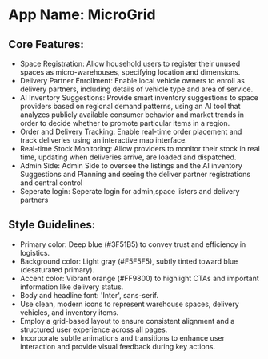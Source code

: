 # **App Name**: MicroGrid

## Core Features:

- Space Registration: Allow household users to register their unused spaces as micro-warehouses, specifying location and dimensions.
- Delivery Partner Enrollment: Enable local vehicle owners to enroll as delivery partners, including details of vehicle type and area of service.
- AI Inventory Suggestions: Provide smart inventory suggestions to space providers based on regional demand patterns, using an AI tool that analyzes publicly available consumer behavior and market trends in order to decide whether to promote particular items in a region.
- Order and Delivery Tracking: Enable real-time order placement and track deliveries using an interactive map interface.
- Real-time Stock Monitoring: Allow providers to monitor their stock in real time, updating when deliveries arrive, are loaded and dispatched.
- Admin Side: Admin Side to oversee the listings and the AI inventory Suggestions and Planning and seeing the deliver partner registrations and central control
- Seperate login: Seperate login for admin,space listers and delivery partners

## Style Guidelines:

- Primary color: Deep blue (#3F51B5) to convey trust and efficiency in logistics.
- Background color: Light gray (#F5F5F5), subtly tinted toward blue (desaturated primary).
- Accent color: Vibrant orange (#FF9800) to highlight CTAs and important information like delivery status.
- Body and headline font: 'Inter', sans-serif.
- Use clean, modern icons to represent warehouse spaces, delivery vehicles, and inventory items.
- Employ a grid-based layout to ensure consistent alignment and a structured user experience across all pages.
- Incorporate subtle animations and transitions to enhance user interaction and provide visual feedback during key actions.